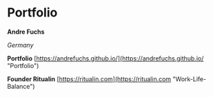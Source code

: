 # Portfolio
**Andre Fuchs**
 
*Germany*

**Portfolio** [https://andrefuchs.github.io/](https://andrefuchs.github.io/ "Portfolio")

**Founder Ritualin** [https://ritualin.com](https://ritualin.com "Work-Life-Balance")
